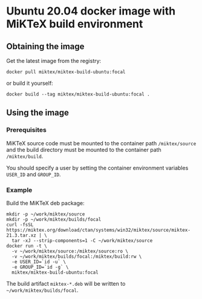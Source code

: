 # Ubuntu 20.04 docker image with MiKTeX build environment

## Obtaining the image

Get the latest image from the registry:

    docker pull miktex/miktex-build-ubuntu:focal

or build it yourself:

    docker build --tag miktex/miktex-build-ubuntu:focal .

## Using the image

### Prerequisites

MiKTeX source code must be mounted to the container path
`/miktex/source` and the build directory must be mounted to the
container path `/miktex/build`.

You should specify a user by setting the container environment
variables `USER_ID` and `GROUP_ID`.

### Example

Build the MiKTeX deb package:

    mkdir -p ~/work/miktex/source
    mkdir -p ~/work/miktex/builds/focal
    curl -fsSL https://miktex.org/download/ctan/systems/win32/miktex/source/miktex-21.3.tar.xz | \
      tar -xJ --strip-components=1 -C ~/work/miktex/source
    docker run -t \
      -v ~/work/miktex/source:/miktex/source:ro \
      -v ~/work/miktex/builds/focal:/miktex/build:rw \
      -e USER_ID=`id -u` \
      -e GROUP_ID=`id -g` \
      miktex/miktex-build-ubuntu:focal

The build artifact `miktex-*.deb` will be written to
`~/work/miktex/builds/focal`.
